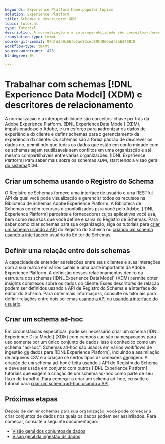 ```yaml
---
keywords: Experience Platform;home;popular topics
solution: Experience Platform
title: Schemas e descritores XDM
topic: tutorial
type: Tutorial
description: A normalização e a interoperabilidade são conceitos-chave por trás da Adobe Experience Platform. O Experience Data Model (XDM), desenvolvido pela Adobe, é um esforço para padronizar os dados de experiência do cliente e definir schemas para o gerenciamento da experiência do cliente. Os schemas são a forma padrão de descrever dados no Experience Platform, permitindo que todos os dados que estão em conformidade com os schemas sejam reutilizáveis sem conflitos em uma organização e até mesmo compartilháveis entre várias organizações.
translation-type: tm+mt
source-git-commit: 97dfd3a9a66fe2ae82cec8954066bdf3b6346830
workflow-type: tm+mt
source-wordcount: '473'
ht-degree: 0%

---
```



# Trabalhar com schemas [!DNL Experience Data Model] (XDM) e descritores de relacionamento

A normalização e a interoperabilidade são conceitos-chave por trás da Adobe Experience Platform. [!DNL Experience Data Model] (XDM), impulsionado pelo Adobe, é um esforço para padronizar os dados de experiência do cliente e definir schemas para o gerenciamento da experiência do cliente. Os schemas são a forma padrão de descrever os dados no, permitindo que todos os dados que estão em conformidade com os schemas sejam reutilizáveis sem conflitos em uma organização e até mesmo compartilháveis entre várias organizações. [!DNL Experience Platform] Para saber mais sobre os schemas XDM, start lendo a visão geral [do sistema](../xdm/home.md)XDM.

## Criar um schema usando o Registro do Schema

O Registro de Schemas fornece uma interface de usuário e uma RESTful API da qual você pode visualização e gerenciar todos os recursos na Biblioteca de Schemas Adobe Experience Platform. A Biblioteca de Schemas contém recursos disponibilizados para você pelo Adobe, [!DNL Experience Platform] parceiros e fornecedores cujos aplicativos você usa, bem como recursos que você define e salva no Registro de Schemas. Para saber como criar schemas para sua organização, siga os tutoriais para [criar um schema usando a API](../xdm/tutorials/create-schema-api.md) do Registro do Schema ou [criando um schema usando a interface](../xdm/tutorials/create-schema-ui.md)do usuário do Editor de Schemas.

## Definir uma relação entre dois schemas

A capacidade de entender as relações entre seus clientes e suas interações com a sua marca em vários canais é uma parte importante da Adobe Experience Platform. A definição desses relacionamentos dentro da estrutura dos schemas [!DNL Experience Data Model] (XDM) permite obter insights complexos sobre os dados do cliente. Esses descritores de relação podem ser definidos usando a API de Registro do Schema e a interface do editor do Schema. Para obter mais informações, consulte os tutoriais para definir relações entre dois schemas [usando a API](../xdm/tutorials/relationship-api.md) ou [usando a interface do usuário](../xdm/tutorials/relationship-ui.md).

## Criar um schema ad-hoc

Em circunstâncias específicas, pode ser necessário criar um schema [!DNL Experience Data Model] (XDM) com campos que são namespacados para uso somente por um único conjunto de dados. Isso é conhecido como um schema &quot;ad-hoc&quot;. Schemas ad-hoc são usados em vários workflows de ingestão [de](../ingestion/home.md) dados para [!DNL Experience Platform], incluindo a assimilação de arquivos CSV e a criação de certos tipos de conexões [de](../sources/home.md)origem. A criação de um schema ad-hoc é feita usando a API do Registro do Schema e deve ser usada em conjunto com outros [!DNL Experience Platform] tutoriais que exigem a criação de um schema ad-hoc como parte de seu fluxo de trabalho. Para começar a criar um schema ad-hoc, consulte o tutorial para [criar um schema ad-hoc usando a API](../xdm/tutorials/ad-hoc.md).

## Próximas etapas

Depois de definir schemas para sua organização, você pode começar a criar conjuntos de dados nos quais os dados podem ser assimilados. Para começar, consulte a seguinte documentação:

* [Visão geral dos conjuntos de dados](../catalog/datasets/overview.md)
* [Visão geral da ingestão de dados](../ingestion/home.md)